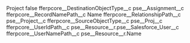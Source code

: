 <?xml version="1.0" encoding="UTF-8"?>
<CustomMetadata xmlns="http://soap.sforce.com/2006/04/metadata" xmlns:xsi="http://www.w3.org/2001/XMLSchema-instance" xmlns:xsd="http://www.w3.org/2001/XMLSchema">
    <label>Project</label>
    <protected>false</protected>
    <values>
        <field>fferpcore__DestinationObjectType__c</field>
        <value xsi:type="xsd:string">pse__Assignment__c</value>
    </values>
    <values>
        <field>fferpcore__RecordNamePath__c</field>
        <value xsi:type="xsd:string">Name</value>
    </values>
    <values>
        <field>fferpcore__RelationshipPath__c</field>
        <value xsi:type="xsd:string">pse__Project__c</value>
    </values>
    <values>
        <field>fferpcore__SourceObjectType__c</field>
        <value xsi:type="xsd:string">pse__Proj__c</value>
    </values>
    <values>
        <field>fferpcore__UserIdPath__c</field>
        <value xsi:type="xsd:string">pse__Resource__r.pse__Salesforce_User__c</value>
    </values>
    <values>
        <field>fferpcore__UserNamePath__c</field>
        <value xsi:type="xsd:string">pse__Resource__r.Name</value>
    </values>
</CustomMetadata>
